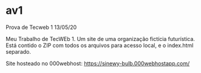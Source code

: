 # av1
Prova de Tecweb 1 13/05/20

Meu Trabalho de TecWEb 1. Um site de uma organização fictícia futurística. Está contido o ZIP com todos os arquivos para acesso local, e o index.html separado.

Site hosteado no 000webhost: https://sinewy-bulb.000webhostapp.com/
